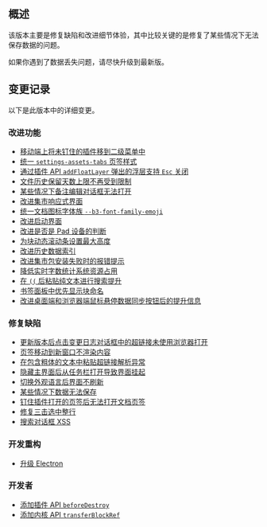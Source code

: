 ## 概述

该版本主要是修复缺陷和改进细节体验，其中比较关键的是修复了某些情况下无法保存数据的问题。

如果你遇到了数据丢失问题，请尽快升级到最新版。

## 变更记录

以下是此版本中的详细变更。

### 改进功能

* [移动端上将未钉住的插件移到二级菜单中](https://github.com/siyuan-note/siyuan/issues/8411)
* [统一 `settings-assets-tabs` 页签样式](https://github.com/siyuan-note/siyuan/pull/8462)
* [通过插件 API `addFloatLayer` 弹出的浮层支持 `Esc` 关闭](https://github.com/siyuan-note/siyuan/issues/8470)
* [文件历史保留天数上限不再受到限制](https://github.com/siyuan-note/siyuan/issues/8472)
* [某些情况下备注编辑对话框无法打开](https://github.com/siyuan-note/siyuan/issues/8478)
* [改进集市响应式界面](https://github.com/siyuan-note/siyuan/issues/8480)
* [统一文档图标字体族 `--b3-font-family-emoji`](https://github.com/siyuan-note/siyuan/pull/8485)
* [改进启动界面](https://github.com/siyuan-note/siyuan/issues/8496)
* [改进是否是 Pad 设备的判断](https://github.com/siyuan-note/siyuan/issues/8497)
* [为块动态滚动条设置最大高度](https://github.com/siyuan-note/siyuan/issues/8500)
* [改进历史数据索引](https://github.com/siyuan-note/siyuan/issues/8506)
* [改进集市包安装失败时的报错提示](https://github.com/siyuan-note/siyuan/issues/8507)
* [降低实时字数统计系统资源占用](https://github.com/siyuan-note/siyuan/issues/8512)
* [在 `((` 后粘贴纯文本进行搜索提升](https://github.com/siyuan-note/siyuan/issues/8513)
* [书签面板中优先显示块命名](https://github.com/siyuan-note/siyuan/issues/8514)
* [改进桌面端和浏览器端鼠标悬停数据同步按钮后的提升信息](https://github.com/siyuan-note/siyuan/issues/8521)

### 修复缺陷

* [更新版本后点击变更日志对话框中的超链接未使用浏览器打开](https://github.com/siyuan-note/siyuan/issues/8458)
* [页签移动到新窗口不渲染内容](https://github.com/siyuan-note/siyuan/issues/8461)
* [在包含粗体的文本中粘贴超链接解析异常](https://github.com/siyuan-note/siyuan/issues/8475)
* [隐藏主界面后从任务栏打开导致界面挂起](https://github.com/siyuan-note/siyuan/issues/8489)
* [切换外观语言后界面不刷新](https://github.com/siyuan-note/siyuan/issues/8498)
* [某些情况下数据无法保存](https://github.com/siyuan-note/siyuan/issues/8501)
* [钉住插件打开的页签后无法打开文档页签](https://github.com/siyuan-note/siyuan/issues/8502)
* [修复三击选中整行](https://github.com/siyuan-note/siyuan/issues/8511)
* [搜索对话框 XSS](https://github.com/siyuan-note/siyuan/issues/8525)

### 开发重构

* [升级 Electron](https://github.com/siyuan-note/siyuan/issues/8510)

### 开发者

* [添加插件 API `beforeDestroy`](https://github.com/siyuan-note/siyuan/issues/8467)
* [添加内核 API `transferBlockRef`](https://github.com/siyuan-note/siyuan/issues/8522)
